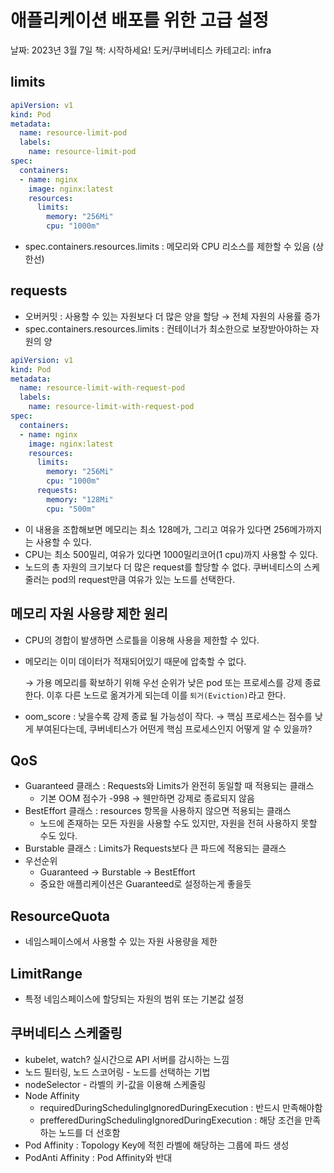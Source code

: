 # 애플리케이션 배포를 위한 고급 설정

날짜: 2023년 3월 7일
책: 시작하세요! 도커/쿠버네티스
카테고리: infra

## limits

```yaml
apiVersion: v1
kind: Pod
metadata:
  name: resource-limit-pod
  labels:
    name: resource-limit-pod
spec:
  containers:
  - name: nginx
    image: nginx:latest
    resources:
      limits:
        memory: "256Mi"
        cpu: "1000m"
```

- spec.containers.resources.limits : 메모리와 CPU 리소스를 제한할 수 있음 (상한선)

## requests

- 오버커밋 : 사용할 수 있는 자원보다 더 많은 양을 할당 → 전체 자원의 사용률 증가
- spec.containers.resources.limits : 컨테이너가 최소한으로 보장받아야하는 자원의 양

```yaml
apiVersion: v1
kind: Pod
metadata:
  name: resource-limit-with-request-pod
  labels:
    name: resource-limit-with-request-pod
spec:
  containers:
  - name: nginx
    image: nginx:latest
    resources:
      limits:
        memory: "256Mi"
        cpu: "1000m"
      requests:
        memory: "128Mi"
        cpu: "500m"
```

- 이 내용을 조합해보면 메모리는 최소 128메가, 그리고 여유가 있다면 256메가까지는 사용할 수 있다.
- CPU는 최소 500밀리, 여유가 있다면 1000밀리코어(1 cpu)까지 사용할 수 있다.
- 노드의 총 자원의 크기보다 더 많은 request를 할당할 수 없다. 쿠버네티스의 스케줄러는 pod의 request만큼 여유가 있는 노드를 선택한다.

## 메모리 자원 사용량 제한 원리

- CPU의 경합이 발생하면 스로틀을 이용해 사용을 제한할 수 있다.
- 메모리는 이미 데이터가 적재되어있기 때문에 압축할 수 없다.
    
    → 가용 메모리를 확보하기 위해 우선 순위가 낮은 pod 또는 프로세스를 강제 종료한다. 이후 다른 노드로 옮겨가게 되는데 이를 `퇴거(Eviction)`라고 한다.
    
- oom_score : 낮을수록 강제 종료 될 가능성이 작다. → 핵심 프로세스는 점수를 낮게 부여된다는데, 쿠버네티스가 어떤게 핵심 프로세스인지 어떻게 알 수 있을까?

## QoS

- Guaranteed 클래스 : Requests와 Limits가 완전히 동일할 때 적용되는 클래스
    - 기본 OOM 점수가 -998 → 웬만하면 강제로 종료되지 않음
- BestEffort 클래스 : resources 항목을 사용하지 않으면 적용되는 클래스
    - 노드에 존재하는 모든 자원을 사용할 수도 있지만, 자원을 전혀 사용하지 못할 수도 있다.
- Burstable 클래스 : Limits가 Requests보다 큰 파드에 적용되는 클래스
- 우선순위
    - Guaranteed → Burstable → BestEffort
    - 중요한 애플리케이션은 Guaranteed로 설정하는게 좋을듯

## ResourceQuota

- 네임스페이스에서 사용할 수 있는 자원 사용량을 제한

## LimitRange

- 특정 네임스페이스에 할당되는 자원의 범위 또는 기본값 설정

## 쿠버네티스 스케줄링

- kubelet, watch? 실시간으로 API 서버를 감시하는 느낌
- 노드 필터링, 노드 스코어링 - 노드를 선택하는 기법
- nodeSelector - 라벨의 키-값을 이용해 스케줄링
- Node Affinity
    - requiredDuringSchedulingIgnoredDuringExecution : 반드시 만족해야함
    - prefferedDuringSchedulingIgnoredDuringExecution : 해당 조건을 만족하는 노드를 더 선호함
- Pod Affinity : Topology Key에 적힌 라벨에 해당하는 그룹에 파드 생성
- PodAnti Affinity : Pod Affinity와 반대
